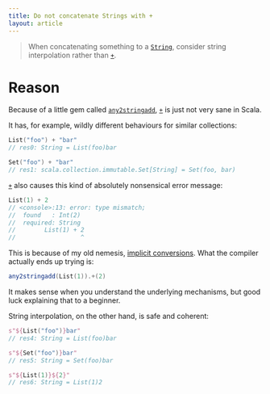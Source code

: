 ```yaml
---
title: Do not concatenate Strings with +
layout: article
---
```


> When concatenating something to a [`String`], consider string interpolation rather than [`+`].

# Reason

Because of a little gem called [`any2stringadd`], [`+`] is just not very sane in Scala.

It has, for example, wildly different behaviours for similar collections:

```scala
List("foo") + "bar"
// res0: String = List(foo)bar

Set("foo") + "bar"
// res1: scala.collection.immutable.Set[String] = Set(foo, bar)
```

[`+`] also causes this kind of absolutely nonsensical error message:

```scala
List(1) + 2
// <console>:13: error: type mismatch;
//  found   : Int(2)
//  required: String
//        List(1) + 2
//                  ^
```

This is because of my old nemesis, [implicit conversions](./implicit_conversions.html). What the compiler actually ends up trying is:

```scala
any2stringadd(List(1)).+(2)
```

It makes sense when you understand the underlying mechanisms, but good luck explaining that to a beginner.

String interpolation, on the other hand, is safe and coherent:

```scala
s"${List("foo")}bar"
// res4: String = List(foo)bar

s"${Set("foo")}bar"
// res5: String = Set(foo)bar

s"${List(1)}${2}"
// res6: String = List(1)2
```

[`+`]:https://www.scala-lang.org/api/2.12.8/scala/Any.html#+(other:String):String
[`String`]:https://docs.oracle.com/javase/8/docs/api/java/lang/String.html
[`any2stringadd`]:https://www.scala-lang.org/api/2.12.8/scala/Predef$.html#any2stringadd[A]extendsAnyVal
